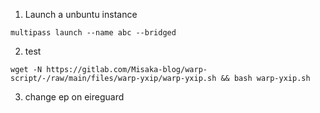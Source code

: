 
1. Launch a unbuntu instance
```
multipass launch --name abc --bridged
```
2. test
```
wget -N https://gitlab.com/Misaka-blog/warp-script/-/raw/main/files/warp-yxip/warp-yxip.sh && bash warp-yxip.sh
```
3. change ep on eireguard
